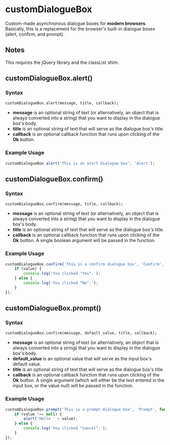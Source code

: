 customDialogueBox
===============

Custom-made asynchronous dialogue boxes for **modern browsers**.
Basically, this is a replacement for the browser's built-in dialogue boxes (alert, confirm, and prompt).

## Notes

This requires the jQuery library and the classList shim.

## customDialogueBox.alert()

### Syntax

`customDialogueBox.alert(message, title, callback);`

   * **message** is an optional string of text (or alternatively, an object that is always converted into a string) that you want to display in the dialogue box's body.
   * **title** is an optional string of text that will serve as the dialogue box's title.
   * **callback** is an optional callback function that runs upon clicking of the **Ok** button.

### Example Usage

```javascript
customDialogueBox.alert('This is an alert dialogue box', 'Alert');
```

## customDialogueBox.confirm()

### Syntax

`customDialogueBox.confirm(message, title, callback);`

   * **message** is an optional string of text (or alternatively, an object that is always converted into a string) that you want to display in the dialogue box's body.
   * **title** is an optional string of text that will serve as the dialogue box's title.
   * **callback** is an optional callback function that runs upon clicking of the **Ok** button. A single boolean argument will be passed in the function.

### Example Usage

```javascript
customDialogueBox.confirm('This is a confirm dialogue box', 'Confirm', function (value) {
    if (value) {
        console.log('You clicked "Yes".');
    } else {
        console.log('You clicked "No".');
    }
});
```

## customDialogueBox.prompt()

### Syntax

`customDialogueBox.confirm(message, default_value, title, callback);`

   * **message** is an optional string of text (or alternatively, an object that is always converted into a string) that you want to display in the dialogue box's body.
   * **default_value** is an optional value that will serve as the input box's default value.
   * **title** is an optional string of text that will serve as the dialogue box's title.
   * **callback** is an optional callback function that runs upon clicking of the **Ok** button. A single argument (which will either be the text entered in the input box, or the value *null*) will be passed in the function.

### Example Usage

```javascript
customDialogueBox.prompt('This is a prompt dialogue box', 'Prompt', function (value) {
    if (value !== null) {
        alert('Hello ' + value);
    } else {
        console.log('You clicked "Cancel".');
    }
});
```
